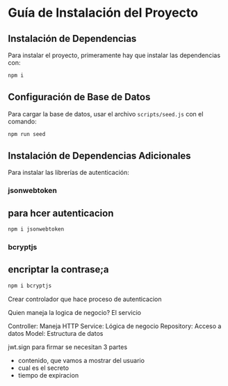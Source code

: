 # Guía de Instalación del Proyecto

## Instalación de Dependencias

Para instalar el proyecto, primeramente hay que instalar las dependencias con:

```bash
npm i
```

## Configuración de Base de Datos

Para cargar la base de datos, usar el archivo `scripts/seed.js` con el comando:

```bash
npm run seed
```

## Instalación de Dependencias Adicionales

Para instalar las librerías de autenticación:

### jsonwebtoken
## para hcer autenticacion
```bash
npm i jsonwebtoken
```

### bcryptjs
## encriptar la contrase;a
```bash
npm i bcryptjs
```

Crear controlador que hace proceso de autenticacion

Quien maneja la logica de negocio?
El servicio

Controller: Maneja HTTP
Service: Lógica de negocio
Repository: Acceso a datos
Model: Estructura de datos

jwt.sign para firmar se necesitan 3 partes
- contenido, que vamos a mostrar del usuario
- cual es el secreto
- tiempo de expiracion
